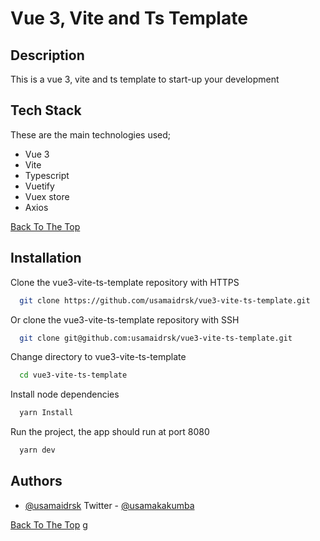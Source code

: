 
# Vue 3, Vite and Ts Template
## Description

This is a vue 3, vite and ts template to start-up your development



## Tech Stack
These are the main technologies used;

- Vue 3
- Vite
- Typescript
- Vuetify
- Vuex store
- Axios

[Back To The Top](#read-me)


## Installation
Clone the vue3-vite-ts-template repository with HTTPS
```bash
  git clone https://github.com/usamaidrsk/vue3-vite-ts-template.git
```
Or clone the vue3-vite-ts-template repository with SSH
```bash
  git clone git@github.com:usamaidrsk/vue3-vite-ts-template.git

```
Change directory to vue3-vite-ts-template

```bash
  cd vue3-vite-ts-template
```
Install node dependencies

```bash
  yarn Install
```
    
Run the project, the app should run at port 8080

```bash
  yarn dev
```
    
    
## Authors

- [@usamaidrsk](https://www.github.com/usamaidrsk) Twitter - [@usamakakumba](https://twitter.com/usamakakumba)

[Back To The Top](#read-me)
g